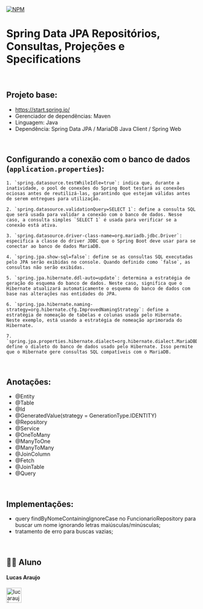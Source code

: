 [![NPM](https://img.shields.io/npm/l/react)](https://github.com/lucarauj/Spring-Data-JPA_Repositorios-Consultas-Projecoes-e-Specifications/blob/main/LICENSE)

# Spring Data JPA Repositórios, Consultas, Projeções e Specifications

<br>

## Projeto base:

- https://start.spring.io/
- Gerenciador de dependências: Maven
- Linguagem: Java
- Dependência: Spring Data JPA / MariaDB Java Client / Spring Web

<br>

## Configurando a conexão com o banco de dados (`application.properties`):

```
1. `spring.datasource.testWhileIdle=true`: indica que, durante a inatividade, o pool de conexões do Spring Boot testará as conexões ociosas antes de reutilizá-las, garantindo que estejam válidas antes de serem entregues para utilização.

2. `spring.datasource.validationQuery=SELECT 1`: define a consulta SQL que será usada para validar a conexão com o banco de dados. Nesse caso, a consulta simples `SELECT 1` é usada para verificar se a conexão está ativa.

3. `spring.datasource.driver-class-name=org.mariadb.jdbc.Driver`: especifica a classe do driver JDBC que o Spring Boot deve usar para se conectar ao banco de dados MariaDB.

4. `spring.jpa.show-sql=false`: define se as consultas SQL executadas pelo JPA serão exibidas no console. Quando definido como `false`, as consultas não serão exibidas.

5. `spring.jpa.hibernate.ddl-auto=update`: determina a estratégia de geração do esquema do banco de dados. Neste caso, significa que o Hibernate atualizará automaticamente o esquema do banco de dados com base nas alterações nas entidades do JPA.

6. `spring.jpa.hibernate.naming-strategy=org.hibernate.cfg.ImprovedNamingStrategy`: define a estratégia de nomeação de tabelas e colunas usada pelo Hibernate. Neste exemplo, está usando a estratégia de nomeação aprimorada do Hibernate.

7. `spring.jpa.properties.hibernate.dialect=org.hibernate.dialect.MariaDBDialect`: define o dialeto do banco de dados usado pelo Hibernate. Isso permite que o Hibernate gere consultas SQL compatíveis com o MariaDB.

```

<br>

## Anotações:

- @Entity
- @Table
- @Id
- @GeneratedValue(strategy = GenerationType.IDENTITY)
- @Repository
- @Service
- @OneToMany
- @ManyToOne
- @ManyToMany
- @JoinColumn
- @Fetch
- @JoinTable
- @Query

<br>

## Implementações:

- query findByNomeContainingIgnoreCase no FuncionarioRepository para buscar um nome ignorando letras maiúsculas/minúsculas;
- tratamento de erro para buscas vazias;

<br>

## 👨‍🎓 Aluno

#### Lucas Araujo

<a href="https://www.linkedin.com/in/lucarauj"><img alt="lucarauj | LinkdeIN" width="40px" src="https://user-images.githubusercontent.com/43545812/144035037-0f415fc7-9f96-4517-a370-ccc6e78a714b.png" /></a>

